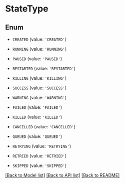 # StateType


## Enum

* `CREATED` (value: `'CREATED'`)

* `RUNNING` (value: `'RUNNING'`)

* `PAUSED` (value: `'PAUSED'`)

* `RESTARTED` (value: `'RESTARTED'`)

* `KILLING` (value: `'KILLING'`)

* `SUCCESS` (value: `'SUCCESS'`)

* `WARNING` (value: `'WARNING'`)

* `FAILED` (value: `'FAILED'`)

* `KILLED` (value: `'KILLED'`)

* `CANCELLED` (value: `'CANCELLED'`)

* `QUEUED` (value: `'QUEUED'`)

* `RETRYING` (value: `'RETRYING'`)

* `RETRIED` (value: `'RETRIED'`)

* `SKIPPED` (value: `'SKIPPED'`)

[[Back to Model list]](../README.md#documentation-for-models) [[Back to API list]](../README.md#documentation-for-api-endpoints) [[Back to README]](../README.md)



